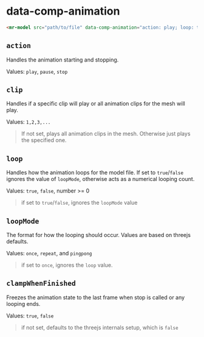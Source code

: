 # data-comp-animation

```html
<mr-model src="path/to/file" data-comp-animation="action: play; loop: true"></mr-entity>
```

## `action`

Handles the animation starting and stopping.

Values: `play`, `pause`, `stop`

## `clip`

Handles if a specific clip will play or all animation clips for the mesh will play.

Values: `1,2,3,...`

> If not set, plays all animation clips in the mesh. Otherwise just plays the specified one.

## `loop`

Handles how the animation loops for the model file. If set to `true`/`false` ignores the value of `loopMode`, otherwise acts as a numerical looping count.

Values: `true`, `false`, number >= 0

> if set to `true`/`false`, ignores the `loopMode` value

## `loopMode`

The format for how the looping should occur. Values are based on threejs defaults.

Values: `once`, `repeat`, and `pingpong`

> if set to `once`, ignores the `loop` value.

## `clampWhenFinished`

Freezes the animation state to the last frame when stop is called or any looping ends.

Values: `true`, `false`

> if not set, defaults to the threejs internals setup, which is `false`
